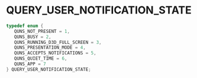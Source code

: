 # QUERY_USER_NOTIFICATION_STATE

```C
typedef enum {
   QUNS_NOT_PRESENT = 1,
   QUNS_BUSY = 2,
   QUNS_RUNNING_D3D_FULL_SCREEN = 3,
   QUNS_PRESENTATION_MODE = 4,
   QUNS_ACCEPTS_NOTIFICATIONS = 5,
   QUNS_QUIET_TIME = 6,
   QUNS_APP = 7
} QUERY_USER_NOTIFICATION_STATE;
```
